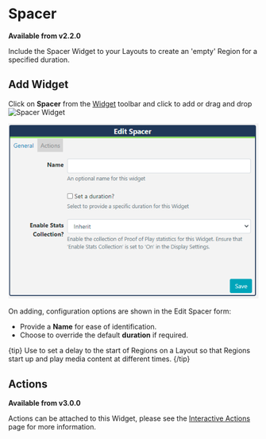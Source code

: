 <!--toc=widgets-->

# Spacer

**Available from v2.2.0**

Include the Spacer Widget to your Layouts to create an 'empty' Region for a specified duration.

## Add Widget

Click on **Spacer** from the [Widget](layouts_widgets.html)  toolbar and click to add or drag and drop ![Spacer Widget](img\media_spacer_widget.png)

![Spacer Edit Form](img\v3_media_spacer_edit.png)

On adding, configuration options are shown in the Edit Spacer form:

- Provide a **Name** for ease of identification.
- Choose to override the default **duration** if required.

{tip}
Use to set a delay to the start of Regions on a Layout so that Regions start up and play media content at different times.
{/tip}

## Actions 

**Available from v3.0.0**

Actions can be attached to this Widget, please see the [Interactive Actions](layouts_interactive_actions.html)  page for more information.

